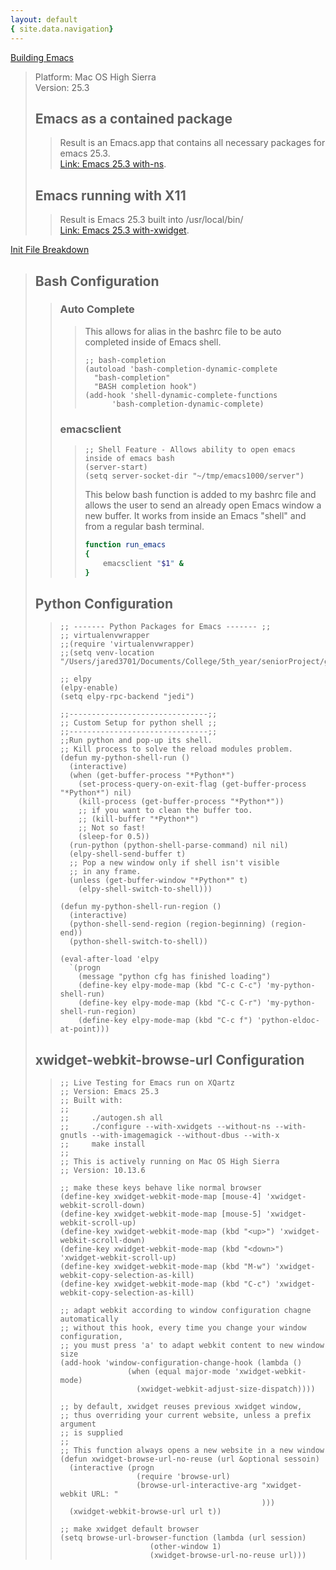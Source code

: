 ```yaml
---
layout: default
{ site.data.navigation}
---
```


[Building Emacs](#Building-Emacs)
> Platform: Mac OS High Sierra  
> Version: 25.3  
> 
> ## Emacs as a contained package
>> Result is an Emacs.app that contains all necessary packages for emacs 25.3.  
>> [Link: Emacs 25.3 with-ns](./tutorials/emacs-25-with-ns.html).
>
> ## Emacs running with X11
>> Result is Emacs 25.3 built into /usr/local/bin/  
>> [Link: Emacs 25.3 with-xwidget](./tutorials/emacs-25-with-xwidget.html).

[Init File Breakdown](#Init-File-Breakdown)
> ## Bash Configuration
>> ### Auto Complete 
>>> This allows for alias in the bashrc file to be auto completed inside of Emacs shell.
>>> ```elisp
>>> ;; bash-completion
>>> (autoload 'bash-completion-dynamic-complete 
>>>   "bash-completion"
>>>   "BASH completion hook")
>>> (add-hook 'shell-dynamic-complete-functions
>>> 	  'bash-completion-dynamic-complete)
>>> ```
>>
>> ### emacsclient
>>> ```elisp
>>> ;; Shell Feature - Allows ability to open emacs inside of emacs bash
>>> (server-start)
>>> (setq server-socket-dir "~/tmp/emacs1000/server")
>>> ```
>>> This below bash function is added to my bashrc file and allows the user to send an already open Emacs window a new buffer.
>>> It works from inside an Emacs "shell" and from a regular bash terminal.
>>> ```bash
>>> function run_emacs
>>> {
>>>     emacsclient "$1" &
>>> }
>>> ```
>
> ## Python Configuration
>>
>> ```elisp
>> ;; ------- Python Packages for Emacs ------- ;;
>> ;; virtualenvwrapper
>> ;;(require 'virtualenvwrapper)
>> ;;(setq venv-location "/Users/jared3701/Documents/College/5th_year/seniorProject/gitHub/supreme_bot")
>>
>> ;; elpy
>> (elpy-enable)
>> (setq elpy-rpc-backend "jedi")
>>
>> ;;-------------------------------;;
>> ;; Custom Setup for python shell ;;
>> ;;-------------------------------;;
>> ;;Run python and pop-up its shell.
>> ;; Kill process to solve the reload modules problem.
>> (defun my-python-shell-run ()
>>   (interactive)
>>   (when (get-buffer-process "*Python*")
>>     (set-process-query-on-exit-flag (get-buffer-process "*Python*") nil)
>>     (kill-process (get-buffer-process "*Python*"))
>>     ;; if you want to clean the buffer too.
>>     ;; (kill-buffer "*Python*")
>>     ;; Not so fast!
>>     (sleep-for 0.5))
>>   (run-python (python-shell-parse-command) nil nil)
>>   (elpy-shell-send-buffer t)
>>   ;; Pop a new window only if shell isn't visible
>>   ;; in any frame.
>>   (unless (get-buffer-window "*Python*" t)
>>     (elpy-shell-switch-to-shell)))
>>
>> (defun my-python-shell-run-region ()
>>   (interactive)
>>   (python-shell-send-region (region-beginning) (region-end))
>>   (python-shell-switch-to-shell))
>>
>> (eval-after-load 'elpy
>>   `(progn
>>     (message "python cfg has finished loading")
>>     (define-key elpy-mode-map (kbd "C-c C-c") 'my-python-shell-run)
>>     (define-key elpy-mode-map (kbd "C-c C-r") 'my-python-shell-run-region)
>>     (define-key elpy-mode-map (kbd "C-c f") 'python-eldoc-at-point)))
>> ```
>
> ## xwidget-webkit-browse-url Configuration
>>
>> ```elisp
>> ;; Live Testing for Emacs run on XQartz
>> ;; Version: Emacs 25.3
>> ;; Built with:
>> ;;
>> ;;     ./autogen.sh all
>> ;;     ./configure --with-xwidgets --without-ns --with-gnutls --with-imagemagick --without-dbus --with-x
>> ;;     make install
>> ;;
>> ;; This is actively running on Mac OS High Sierra
>> ;; Version: 10.13.6
>>
>> ;; make these keys behave like normal browser
>> (define-key xwidget-webkit-mode-map [mouse-4] 'xwidget-webkit-scroll-down)
>> (define-key xwidget-webkit-mode-map [mouse-5] 'xwidget-webkit-scroll-up)
>> (define-key xwidget-webkit-mode-map (kbd "<up>") 'xwidget-webkit-scroll-down)
>> (define-key xwidget-webkit-mode-map (kbd "<down>") 'xwidget-webkit-scroll-up)
>> (define-key xwidget-webkit-mode-map (kbd "M-w") 'xwidget-webkit-copy-selection-as-kill)
>> (define-key xwidget-webkit-mode-map (kbd "C-c") 'xwidget-webkit-copy-selection-as-kill)
>> 
>> ;; adapt webkit according to window configuration chagne automatically
>> ;; without this hook, every time you change your window configuration,
>> ;; you must press 'a' to adapt webkit content to new window size
>> (add-hook 'window-configuration-change-hook (lambda ()
>>                (when (equal major-mode 'xwidget-webkit-mode)
>>                  (xwidget-webkit-adjust-size-dispatch))))
>>
>> ;; by default, xwidget reuses previous xwidget window,
>> ;; thus overriding your current website, unless a prefix argument
>> ;; is supplied
>> ;;
>> ;; This function always opens a new website in a new window
>> (defun xwidget-browse-url-no-reuse (url &optional sessoin)
>>   (interactive (progn
>>                  (require 'browse-url)
>>                  (browse-url-interactive-arg "xwidget-webkit URL: "
>>                                              )))
>>   (xwidget-webkit-browse-url url t))
>> 
>> ;; make xwidget default browser
>> (setq browse-url-browser-function (lambda (url session)
>>                     (other-window 1)
>>                     (xwidget-browse-url-no-reuse url)))
>> ```
